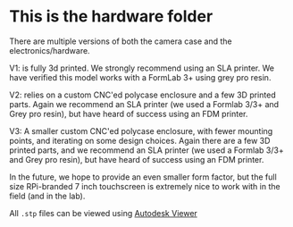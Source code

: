 # This is the hardware folder

There are multiple versions of both the camera case and the electronics/hardware.

V1: is fully 3d printed. We strongly recommend using an SLA printer. We have verified this model works with a FormLab 3+ using grey pro resin. 

V2: relies on a custom CNC'ed polycase enclosure and a few 3D printed parts. Again we recommend an SLA printer (we used a Formlab 3/3+ and Grey pro resin), but have heard of success using an FDM printer. 

V3: A smaller custom CNC'ed polycase enclosure, with fewer mounting points, and iterating on some design choices. Again there are a few 3D printed parts, and we recommend an SLA printer (we used a Formlab 3/3+ and Grey pro resin), but have heard of success using an FDM printer. 

In the future, we hope to provide an even smaller form factor, but the full size RPi-branded 7 inch touchscreen is extremely nice to work with in the field (and in the lab).



All `.stp` files can be viewed using [Autodesk Viewer](https://viewer.autodesk.com)
